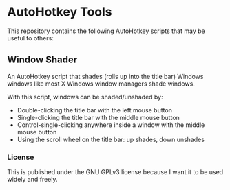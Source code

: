 # AutoHotkey Tools

This repository contains the following AutoHotkey scripts that may be useful to others:

## Window Shader
An AutoHotkey script that shades (rolls up into the title bar) Windows windows like most X Windows window managers shade windows.

With this script, windows can be shaded/unshaded by:
* Double-clicking the title bar with the left mouse button
* Single-clicking the title bar with the middle mouse button
* Control-single-clicking anywhere inside a window with the middle mouse button
* Using the scroll wheel on the title bar:  up shades, down unshades

### License

This is published under the GNU GPLv3 license because I want it to be used widely and freely.
